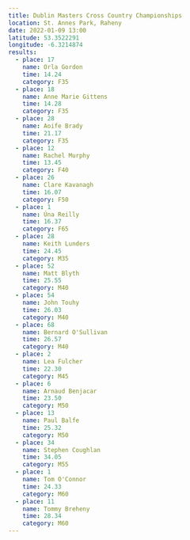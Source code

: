 ```yaml
---
title: Dublin Masters Cross Country Championships
location: St. Annes Park, Raheny
date: 2022-01-09 13:00
latitude: 53.3522291
longitude: -6.3214874
results:
  - place: 17
    name: Orla Gordon
    time: 14.24
    category: F35
  - place: 18
    name: Anne Marie Gittens
    time: 14.28
    category: F35
  - place: 28
    name: Aoife Brady
    time: 21.17
    category: F35
  - place: 12
    name: Rachel Murphy
    time: 13.45
    category: F40
  - place: 26
    name: Clare Kavanagh
    time: 16.07
    category: F50
  - place: 1
    name: Úna Reilly
    time: 16.37
    category: F65
  - place: 28
    name: Keith Lunders
    time: 24.45
    category: M35
  - place: 52
    name: Matt Blyth
    time: 25.55
    category: M40
  - place: 54
    name: John Touhy
    time: 26.03
    category: M40
  - place: 68
    name: Bernard O'Sullivan
    time: 26.57
    category: M40
  - place: 2
    name: Lea Fulcher
    time: 22.30
    category: M45
  - place: 6
    name: Arnaud Benjacar
    time: 23.50
    category: M50
  - place: 13
    name: Paul Balfe
    time: 25.32
    category: M50
  - place: 34
    name: Stephen Coughlan
    time: 34.05
    category: M55
  - place: 1
    name: Tom O'Connor
    time: 24.33
    category: M60
  - place: 11
    name: Tommy Breheny
    time: 28.34
    category: M60
---
```

